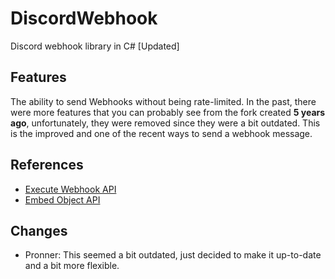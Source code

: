 # DiscordWebhook
Discord webhook library in C# [Updated]

## Features
The ability to send Webhooks without being rate-limited. In the past, there were more features that you can probably see from the fork created **5 years ago**, unfortunately, they were removed since they were a bit outdated. This is the improved and one of the recent ways to send a webhook message.

## References
* [Execute Webhook API](https://discordapp.com/developers/docs/resources/webhook#execute-webhook)
* [Embed Object API](https://discordapp.com/developers/docs/resources/channel#embed-object)

## Changes

- Pronner: This seemed a bit outdated, just decided to make it up-to-date and a bit more flexible.
